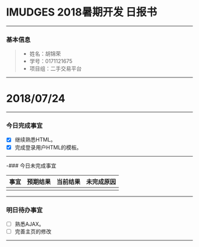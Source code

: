 # IMUDGES 2018暑期开发 日报书
-------


### 基本信息
> * 姓名：胡锦荣
> * 学号：0171121675
> * 项目组：二手交易平台

-------


# 2018/07/24

-------

### 今日完成事宜
- [x] 继续熟悉HTML。
- [x] 完成登录用户HTML的模板。

-------
-### 今日未完成事宜


| 事宜     |预期结果| 当前结果  | 未完成原因   | 
| --------   | -----:  | -----:  | :----:  |
|    |   |   |   |


-------
### 明日待办事宜
- [ ] 熟悉AJAX。
- [ ] 完善主页的修改
--------
